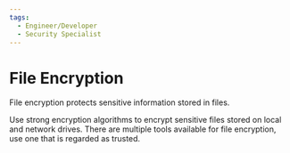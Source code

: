```yaml
---
tags:
  - Engineer/Developer
  - Security Specialist
---
```


# File Encryption


File encryption protects sensitive information stored in files.

Use strong encryption algorithms to encrypt sensitive files stored on local and network drives.
There are multiple tools available for file encryption, use one that is regarded as trusted.